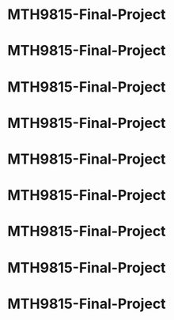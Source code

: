 # MTH9815-Final-Project
# MTH9815-Final-Project
# MTH9815-Final-Project
# MTH9815-Final-Project
# MTH9815-Final-Project
# MTH9815-Final-Project
# MTH9815-Final-Project
# MTH9815-Final-Project
# MTH9815-Final-Project
